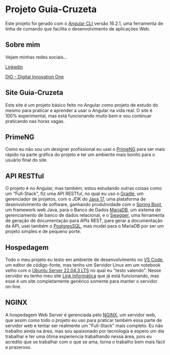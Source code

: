 # Projeto Guia-Cruzeta

Este projeto foi gerado com o [Angular CLI](https://github.com/angular/angular-cli) versão 16.2.1, uma ferramenta de linha de comando que facilita o desenvolvimento de aplicações Web.

## Sobre mim

Vejam minhas redes sociais...

[Linkedin](https://www.linkedin.com/in/agryo/)

[DIO - Digital Innovation One](https://www.dio.me/users/agryo)

## Site Guia-Cruzeta

Este site é um projeto básico feito no Angular como projeto de estudo do mesmo para praticar e aprender a usar o Angular na vida real. O site é 100% experimental, mas está funcionando muito bem e vou continuar praticando nas horas vagas.

## PrimeNG

Como eu não sou um designer profissional eu usei o [PrimeNG](https://primeng.org/installation) para ser mais rápido na parte gráfica do projeto e ter um ambiente mais bonito para o usuário final do site.

## API RESTful

O projeto é no Angular, mas também, estou estudando outras coisas como um "Full-Stack", fiz uma API RESTful, no qual eu uso o [Gradle](https://gradle.org/),  um gerenciador de projetos, com o JDK do [Java 17](https://www.java.com/pt-BR/), uma plataforma de desenvolvimento de software, ganhando produtividade com o [Spring Boot](https://spring.io/projects/spring-boot), um framework web Java, para o Banco de Dados [MariaDB](https://mariadb.org/), um sistema de gerenciamento de banco de dados relacional, e o [Swagger](https://swagger.io/), uma ferramenta de geração de documentação para APIs REST, para gerar a documentação da API, usei também o [PostgresSQL](https://www.postgresql.org/), mas mudei para o MariaDB por ser um projeto simples e de pequeno porte.

## Hospedagem

Todo o meu projeto eu testo em ambiente de desenvolvimento no [VS Code](https://code.visualstudio.com/), um editor de código-fonte, mas tenho um Servidor Linux em um notebook velho com o [Ubuntu Server 22.04.3 LTS](https://ubuntu.com/download/server) no qual eu "testo valendo". Nesse servidor eu tenho meu site [Link Informática](https://agryo.cruzeta.com.br/) que já está funcionando, mas esse é um site completamente genérico somente para manter o servidor on-line.

## NGINX

A hospedagem Web Server é gerenciada pelo [NGINX](https://www.nginx.com/), um servidor web, que assim como todo o projeto eu uso para praticar também essa parte de servidor web e tentar ser realmente um "Full-Stack" mais completo.
Eu não trabalho ainda na área, mas sou apaixonado por tecnologia e espero um dia trabalhar e ter uma ótima experiencia trabalhando nessa área, pois eu acredito que se trabalhar com o que se ama, torna o trabalho bem mais fácil e prazeroso.
